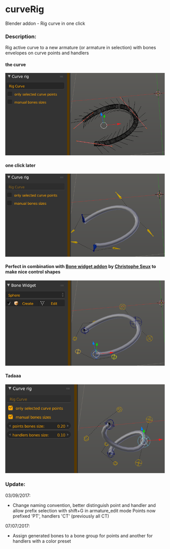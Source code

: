# curveRig
Blender addon - Rig curve in one click

### Description:
Rig active curve to a new armature (or armature in selection) with bones envelopes on curve points and handlers


#### the curve
![base_curve](https://github.com/Pullusb/images_repo/raw/master/Bl_curveRig_base-curve.png)

#### one click later
![rigged](https://github.com/Pullusb/images_repo/raw/master/Bl_curveRig_rigged.png)

#### Perfect in combination with [Bone widget addon](https://github.com/ChristopheSeux/Blendertools/tree/master/boneWidget) by [Christophe Seux](https://vimeo.com/user17486252) to make nice control shapes
![Bone_widget](https://github.com/Pullusb/images_repo/raw/master/Bl_curveRig_bone_widget.png)

#### Tadaaa
![result](https://github.com/Pullusb/images_repo/raw/master/Bl_curveRig_manipulate.png)


### Update:
  03/09/2017:
  - Change naming convention, better distinguish point and handler and allow prefix selection with shift+G in armature\_edit mode
    Points now prefixed 'PT', handlers 'CT' (previously all CT)

  07/07/2017:
  - Assign generated bones to a bone group for points and another for handlers with a color preset 
